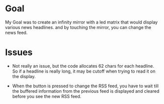 # Goal #

My Goal was to create an infinity mirror with a led matrix that would display various news headlines. and by touching the mirror, you can change the news feed.


# Issues #

  * Not really an issue, but the code allocates 62 chars for each headline. So if a headline is really long, it may be cutoff when trying to read it on the display.

  * When the button is pressed to change the RSS feed, you have to wait till the buffered information from the previous feed is displayed and cleared before you see the new RSS feed.